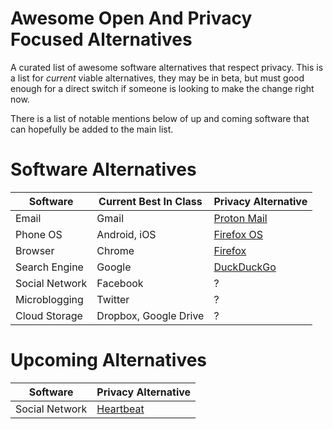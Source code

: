 Awesome Open And Privacy Focused Alternatives
====================

A curated list of awesome software alternatives that respect privacy. This is a list for *current* viable alternatives, they may be in beta, but must good enough for a direct switch if someone is looking to make the change right now.

There is a list of notable mentions below of up and coming software that can hopefully be added to the main list.

Software Alternatives
====================

| Software          | Current Best In Class     | Privacy Alternative                                        |
| -------------     | -----------               | --------------------                                       |
| Email             | Gmail                     | [Proton Mail](https://protonmail.ch/)                      |
| Phone OS          | Android, iOS              | [Firefox OS](https://www.mozilla.org/en-US/firefox/os/)    |
| Browser           | Chrome                    | [Firefox](https://www.mozilla.org/en-US/firefox/new/)      |
| Search Engine     | Google                    | [DuckDuckGo](https://duckduckgo.com/)                      |
| Social Network    | Facebook                  | ?                                                          |
| Microblogging     | Twitter                   | ?                                                          |
| Cloud Storage     | Dropbox, Google Drive     | ?                                                          |


Upcoming Alternatives
====================
| Software          | Privacy Alternative                                        |
| -------------     | --------------------                                       |
| Social Network    | [Heartbeat](https://ind.ie/about/vision/)                  |
